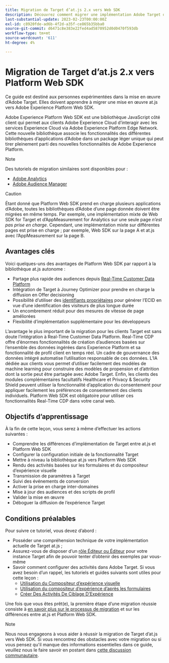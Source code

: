 ```yaml
---
title: Migration de Target d’at.js 2.x vers Web SDK
description: Découvrez comment migrer une implémentation Adobe Target d’at.js 2.x vers Adobe Experience Platform Web SDK. Les rubriques incluent le chargement de la bibliothèque JavaScript, les paramètres d’envoi, les activités de rendu et d’autres légendes importantes.
last-substantial-update: 2023-02-23T00:00:00Z
exl-id: c8920fde-ad6b-4f2d-a35f-ce865b35bba0
source-git-commit: d6471c8e383e22fed4ad5870952d0d0470f593db
workflow-type: tm+mt
source-wordcount: '611'
ht-degree: 4%

---
```


# Migration de Target d’at.js 2.x vers Platform Web SDK

Ce guide est destiné aux personnes expérimentées dans la mise en œuvre d’Adobe Target. Elles doivent apprendre à migrer une mise en œuvre at.js vers Adobe Experience Platform Web SDK.

Adobe Experience Platform Web SDK est une bibliothèque JavaScript côté client qui permet aux clients Adobe Experience Cloud d’interagir avec les services Experience Cloud via Adobe Experience Platform Edge Network. Cette nouvelle bibliothèque associe les fonctionnalités des différentes bibliothèques d’applications d’Adobe dans un package léger unique qui peut tirer pleinement parti des nouvelles fonctionnalités de Adobe Experience Platform.


>[!NOTE]
>
>Des tutoriels de migration similaires sont disponibles pour :
>
> * [Adobe Analytics](../tutorial-migrate-analytics-websdk/migration-to-websdk-overview.md)
> * [Adobe Audience Manager](https://experienceleague.adobe.com/en/docs/audience-manager/user-guide/migrate-to-web-sdk/appmeasurement-to-web-sdk)

>[!CAUTION]
>
> Étant donné que Platform Web SDK prend en charge plusieurs applications d’Adobe, toutes les bibliothèques d’Adobe d’une page donnée doivent être migrées en même temps. Par exemple, une implémentation mixte de Web SDK for Target et d’AppMeasurement for Analytics sur une seule page _n’est pas prise en charge_. Cependant, une implémentation mixte sur différentes pages est prise en charge ; par exemple, Web SDK sur la page A et at.js avec l’AppMeasurement sur la page B.



## Avantages clés

Voici quelques-uns des avantages de Platform Web SDK par rapport à la bibliothèque at.js autonome :

* Partage plus rapide des audiences depuis [Real-Time Customer Data Platform](https://experienceleague.adobe.com/docs/platform-learn/tutorials/experience-cloud/next-hit-personalization.html?lang=fr)
* Intégration de Target à Journey Optimizer pour prendre en charge la diffusion en Offer decisioning [](https://experienceleague.adobe.com/docs/target/using/integrate/ajo/offer-decision.html)
* Possibilité d’utiliser des [identifiants propriétaires](https://experienceleague.adobe.com/docs/platform-learn/data-collection/edge-network/generate-first-party-device-ids.html?lang=fr) pour générer l’ECID en vue d’une identification des visiteurs de plus longue durée
* Un encombrement réduit pour des mesures de vitesse de page améliorées
* Flexibilité d’implémentation supplémentaire pour les développeurs

L’avantage le plus important de la migration pour les clients Target est sans doute l’intégration à Real-Time Customer Data Platform. Real-Time CDP offre d’énormes fonctionnalités de création d’audiences basées sur l’ensemble des données ingérées dans Experience Platform et sa fonctionnalité de profil client en temps réel. Un cadre de gouvernance des données intégré automatise l’utilisation responsable de ces données. L’IA dédiée aux clients vous permet d’utiliser facilement des modèles de machine learning pour construire des modèles de propension et d’attrition dont la sortie peut être partagée avec Adobe Target. Enfin, les clients des modules complémentaires facultatifs Healthcare et Privacy &amp; Security Shield peuvent utiliser la fonctionnalité d’application du consentement pour appliquer facilement les préférences de consentement des clients individuels. Platform Web SDK est obligatoire pour utiliser ces fonctionnalités Real-Time CDP dans votre canal web.

## Objectifs d’apprentissage

À la fin de cette leçon, vous serez à même d’effectuer les actions suivantes :

* Comprendre les différences d’implémentation de Target entre at.js et Platform Web SDK
* Configurer la configuration initiale de la fonctionnalité Target
* Mettre à niveau la bibliothèque at.js vers Platform Web SDK
* Rendu des activités basées sur les formulaires et du compositeur d’expérience visuelle
* Transmission de paramètres à Target
* Suivi des événements de conversion
* Activer la prise en charge inter-domaines
* Mise à jour des audiences et des scripts de profil
* Valider la mise en œuvre
* Déboguer la diffusion de l’expérience Target


## Conditions préalables

Pour suivre ce tutoriel, vous devez d’abord :

* Posséder une compréhension technique de votre implémentation actuelle de Target at.js ;
* Assurez-vous de disposer d’un [rôle Éditeur ou Éditeur](https://experienceleague.adobe.com/docs/target/using/administer/manage-users/enterprise/properties-overview.html#section_8C425E43E5DD4111BBFC734A2B7ABC80) pour votre instance Target afin de pouvoir tenter d’obtenir des exemples par vous-même
* Savoir comment configurer des activités dans Adobe Target. Si vous avez besoin d’un rappel, les tutoriels et guides suivants sont utiles pour cette leçon :
   * [Utilisation du Compositeur d’expérience visuelle](https://experienceleague.adobe.com/docs/target-learn/tutorials/experiences/use-the-visual-experience-composer.html)
   * [Utilisation du compositeur d’expérience d’après les formulaires](https://experienceleague.adobe.com/docs/target-learn/tutorials/experiences/use-the-form-based-experience-composer.html)
   * [Créer Des Activités De Ciblage D’Expérience](https://experienceleague.adobe.com/docs/target-learn/tutorials/activities/create-experience-targeting-activities.html)

Une fois que vous êtes prêt(e), la première étape d’une migration réussie consiste à [en savoir plus sur le processus de migration](migration-overview.md) et sur les différences entre at.js et Platform Web SDK.

>[!NOTE]
>
>Nous nous engageons à vous aider à réussir la migration de Target d’at.js vers Web SDK. Si vous rencontrez des obstacles avec votre migration ou si vous pensez qu&#39;il manque des informations essentielles dans ce guide, veuillez nous le faire savoir en postant dans [cette discussion communautaire](https://experienceleaguecommunities.adobe.com/t5/adobe-experience-platform-data/tutorial-discussion-migrate-target-from-at-js-to-web-sdk/m-p/575587#M463).
